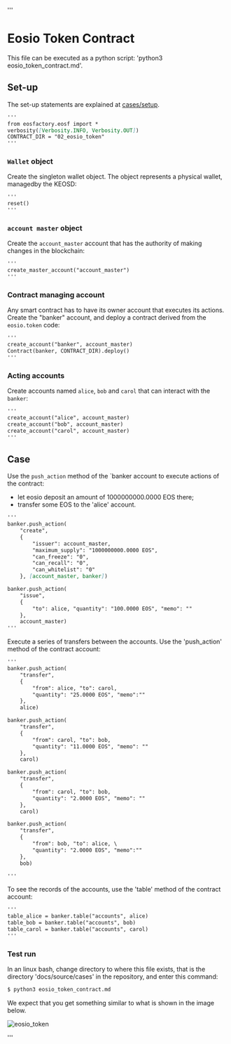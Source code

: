 '''
# Eosio Token Contract

This file can be executed as a python script: 'python3 eosio_token_contract.md'.

## Set-up

The set-up statements are explained at <a href="setup.html">cases/setup</a>.

```md
'''
from eosfactory.eosf import *
verbosity([Verbosity.INFO, Verbosity.OUT])
CONTRACT_DIR = "02_eosio_token"
'''
```

### `Wallet` object

Create the singleton wallet object. The object represents a physical wallet,
managedby  the KEOSD:

```md
'''
reset()
'''
```
### `account master` object

Create the `account_master` account that has the authority of making changes in the blockchain:

```md
'''
create_master_account("account_master")
'''
```
### Contract managing account

Any smart contract has to have its owner account that executes its actions. Create the "banker" account, and deploy a contract derived from the `eosio.token` code:

```md
'''
create_account("banker", account_master)
Contract(banker, CONTRACT_DIR).deploy()
'''
```
### Acting accounts

Create accounts named `alice`, `bob` and `carol` that can interact with the `banker`:

```md
'''
create_account("alice", account_master)
create_account("bob", account_master)
create_account("carol", account_master)
'''
```

## Case

Use the `push_action` method of the `banker account to execute actions of the contract:

* let eosio deposit an amount of 1000000000.0000 EOS there;
* transfer some EOS to the 'alice' account.

```md
'''
banker.push_action(
    "create", 
    {
        "issuer": account_master,
        "maximum_supply": "1000000000.0000 EOS",
        "can_freeze": "0",
        "can_recall": "0",
        "can_whitelist": "0"
    }, [account_master, banker])

banker.push_action(
    "issue",
    {
        "to": alice, "quantity": "100.0000 EOS", "memo": ""
    },
    account_master)
'''
```

Execute a series of transfers between the accounts. Use the 'push_action' 
method of the contract account:

```md
'''
banker.push_action(
    "transfer",
    {
        "from": alice, "to": carol,
        "quantity": "25.0000 EOS", "memo":""
    },
    alice)

banker.push_action(
    "transfer",
    {
        "from": carol, "to": bob, 
        "quantity": "11.0000 EOS", "memo": ""
    },
    carol)

banker.push_action(
    "transfer",
    {
        "from": carol, "to": bob, 
        "quantity": "2.0000 EOS", "memo": ""
    },
    carol)

banker.push_action(
    "transfer",
    {
        "from": bob, "to": alice, \
        "quantity": "2.0000 EOS", "memo":""
    },
    bob)

'''
```

To see the records of the accounts, use the 'table' method of the contract
account:

```md
'''
table_alice = banker.table("accounts", alice)
table_bob = banker.table("accounts", bob)
table_carol = banker.table("accounts", carol)
'''
```

### Test run

In an linux bash, change directory to where this file exists, that is the 
directory 'docs/source/cases' in the repository, and enter this command:

```md
$ python3 eosio_token_contract.md
```

We expect that you get something similar to what is shown in the image below.

![eosio_token](./img/eosio_token.png)

'''
